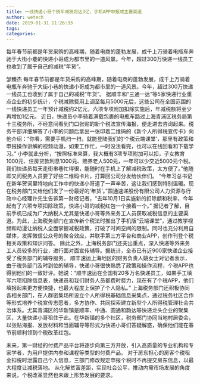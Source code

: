 ```yaml
---
title: 一线快递小哥个税年减税将达3亿，手机APP申报成主要渠道
author: wetech
date: 2019-01-31 11:26:33
tags: 
categories: 
---
```

每年春节前都是年货采购的高峰期，随着电商的蓬勃发展，成千上万骑着电瓶车奔驰于大街小巷的快递小哥成为都市里的一道风景。今年，超过300万快递一线员工也收到了属于自己的减税“年货”。
<!-- more -->
邹臻杰
每年春节前都是年货采购的高峰期，随着电商的蓬勃发展，成千上万骑着电瓶车奔驰于大街小巷的快递小哥成为都市里的一道风景。今年，超过300万快递一线员工也收到了属于自己的减税“年货”。
据顺丰和“三通一达”等5家快递行业重点企业的初步统计，个税减除费用上调至每月5000元后，这些公司在全国范围的一线快递员工一年预计减税约2亿元，六项专项附加扣除实施后，年减税额将至少再增加1亿元。
近日，快递员小李骑着满载包裹的电瓶车路过上海青浦区税务局第十三税务所，不经意间看到门口张贴的新个税法宣传海报，便走进去咨询起来。税务干部详细解答了小李的问题后拿出一张印着二维码的《新个人所得税宣传卡》向他介绍：“你看，需要手机扫一扫，就能登陆我们的‘个税云端课堂’，那里有政策和申报操作讲解的视频动漫，如果工作忙，一时没法看完，也可以在线回看和下载学习。”
小李就此分析，“按照标准来算，我大概有3项专项附加可以扣，子女教育1000元、住房贷款利息1000元、赡养老人500元，一年可以少交近5000元个税。我们快递员每天走街串巷忙得很，能随时在手机上了解减税政策，太方便了。”他随即又问税务人员要了好些二维码卡片，打算回公司分发给伙伴们。
“今年习总书记在新年贺词里特地向工作中的快递小哥道了一声辛苦，这让我们感到特别温暖。现在税务部门又给他们发了一份最好的‘年货’。”圆通速递股份有限公司人力资源与行政中心经理许先生告诉第一财经记者，“去年10月1日实施新的扣除额和税率，今年起有了六项专项扣除政策，快递小哥的减税红包一个接着一个。”
据记者了解，目前手机已成为广大纳税人尤其是快递小哥等外来务工人员获取减税信息的主要渠道。为此，上海税务部门在宣传新个税法时推出了手机版“云端课堂”，通过教学视频和动漫让纳税人全面掌握减税政策，打破了时间空间的限制。同时也充分利用自媒体，发挥微信公众号的聚合效应，并联手第三方平台和商业APP，创作刊登个税相关政策和知识问答。
除此之外，上海税务部门还突出重点，深入快递等外来务工人员较多的行业，进行面对面宣传辅导。据统计，全市已有近900家快递企业接受了税务部门的辅导服务。
顺丰速运上海地区的财务负责人姚女士对记者表示，由于税务部门及时到位的辅导，快递小哥很快熟悉了政策和操作流程，个税APP也得到他们的一致好评。她说：“顺丰速运在全国有20多万名快递员工，如果手工填写六项扣除信息表，快递员和我们财务人员都费时费力，现在有了个税APP，他们填报起来更方便快捷，也最大程度上保护了个人隐私。”
上海税务部门还积极协同各相关部门，在人群密集场所设立个人所得税基础信息采集点，通过税务社区合作等形式培养个税宣传志愿者，多方协作、共同探索建立新型个人所得税管理社会共治体系。尤其青浦区的华新镇是顺丰、中通、圆通和韵达等快递龙头企业的聚集区，大量快递小哥租住于此。在华新镇的多个社区，税务部门协同当地村居委会，以张贴海报、发放材料和当面辅导等形式为快递小哥们答疑解惑，确保他们能在春节前顺利领到个税改革红包。
 
 
未来，第一财经的付费产品平台将逐步向第三方开放，引入高质量的专业机构和专家学者，为用户提供内参和课程等类型的付费产品。
对于房东担心的房客个税租金扣税时泄露自己个人信息，三部门修改规定申报个税时不再提交房东信息，以最大程度让减税落地。
从化解贫富差距，实现社会公平，推动内需市场发展的角度来说，个税改革显然也未跟上形势发展的要求。
